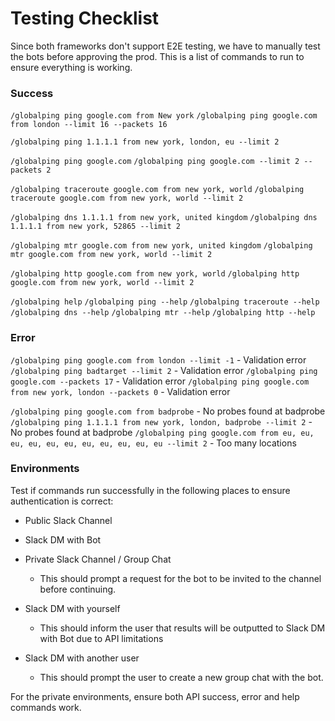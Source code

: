 # Testing Checklist

Since both frameworks don't support E2E testing, we have to manually test the bots before approving the prod. This is a list of commands to run to ensure everything is working.

### Success

`/globalping ping google.com from New york`
`/globalping ping google.com from london --limit 16 --packets 16`

`/globalping ping 1.1.1.1 from new york, london, eu --limit 2`

`/globalping ping google.com`
`/globalping ping google.com --limit 2 --packets 2`

`/globalping traceroute google.com from new york, world`
`/globalping traceroute google.com from new york, world --limit 2`

`/globalping dns 1.1.1.1 from new york, united kingdom`
`/globalping dns 1.1.1.1 from new york, 52865 --limit 2`

`/globalping mtr google.com from new york, united kingdom`
`/globalping mtr google.com from new york, world --limit 2`

`/globalping http google.com from new york, world`
`/globalping http google.com from new york, world --limit 2`

`/globalping help`
`/globalping ping --help`
`/globalping traceroute --help`
`/globalping dns --help`
`/globalping mtr --help`
`/globalping http --help`

### Error

`/globalping ping google.com from london --limit -1` - Validation error
`/globalping ping badtarget --limit 2` - Validation error
`/globalping ping google.com --packets 17` - Validation error
`/globalping ping google.com from new york, london --packets 0` - Validation error

`/globalping ping google.com from badprobe` - No probes found at badprobe
`/globalping ping 1.1.1.1 from new york, london, badprobe --limit 2` - No probes found at badprobe
`/globalping ping google.com from eu, eu, eu, eu, eu, eu, eu, eu, eu, eu, eu --limit 2` - Too many locations

### Environments

Test if commands run successfully in the following places to ensure authentication is correct:

- Public Slack Channel
- Slack DM with Bot

- Private Slack Channel / Group Chat
  - This should prompt a request for the bot to be invited to the channel before continuing.
- Slack DM with yourself
  - This should inform the user that results will be outputted to Slack DM with Bot due to API limitations
- Slack DM with another user
  - This should prompt the user to create a new group chat with the bot.

For the private environments, ensure both API success, error and help commands work.
